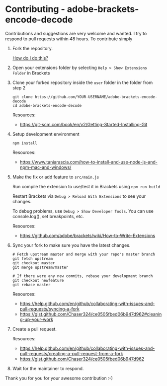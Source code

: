 Contributing - adobe-brackets-encode-decode
=======

Contributions and suggestions are very welcome and wanted. I try to respond to pull requests within 48 hours. To contribute simply

1. Fork the repository.

	[How do I do this?](https://help.github.com/en/github/getting-started-with-github/fork-a-repo#fork-an-example-repository)

2. Open your extensions folder by selecting `Help > Show Extensions Folder` in Brackets

3. Clone your forked repository inside the `user` folder in the folder from step 2
	```
	git clone https://github.com/YOUR-USERNAME/adobe-brackets-encode-decode
	cd adobe-brackets-encode-decode
	```
	Resources:
	* https://git-scm.com/book/en/v2/Getting-Started-Installing-Git
	
4. Setup development environment
	```
	npm install
	```
	Resources:
	* https://www.taniarascia.com/how-to-install-and-use-node-js-and-npm-mac-and-windows/
	

5. Make the fix or add feature to `src/main.js`

 	Run compile the extension to use/test it in Brackets using `npm run build`
 
	 Restart Brackets via `Debug > Reload With Extensions` to see your changes.

	 To debug problems, use `Debug > Show Developer Tools`. You can use console.log(), set breakpoints, etc.
	 
	 Resources:
	 * https://github.com/adobe/brackets/wiki/How-to-Write-Extensions

6. Sync your fork to make sure you have the latest changes.
 	
	```
	# Fetch upstream master and merge with your repo's master branch
	git fetch upstream
	git checkout master
	git merge upstream/master

	# If there were any new commits, rebase your development branch
	git checkout newfeature
	git rebase master
	```
	Resources:
	* https://help.github.com/en/github/collaborating-with-issues-and-pull-requests/syncing-a-fork
	* https://gist.github.com/Chaser324/ce0505fbed06b947d962#cleaning-up-your-work
7. Create a pull request.

	Resources:
	* https://help.github.com/en/github/collaborating-with-issues-and-pull-requests/creating-a-pull-request-from-a-fork
	* https://gist.github.com/Chaser324/ce0505fbed06b947d962
	
8. Wait for the maintainer to respond. 

Thank you for you for your awesome contribution :-)
